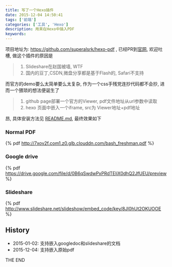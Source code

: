 ```yaml
---
title: 写了一个Hexo插件
date: 2015-12-04 14:50:41
tags: ['前端']
categories: ['工具', 'Hexo']
description: 用来在Hexo中插入PDF
keywords:
---
```


项目地址为: https://github.com/superalsrk/hexo-pdf , 已经PR到[官网](https://hexo.io/plugins/), 欢迎吐槽, 做这个插件的原因是

> 1. Slideshare在赵国被墙, WTF
> 2. 国内的豆丁,CSDN,微盘分享都是基于Flash的, Safari不支持

而官方的demo要么太简单要么太复杂, 作为一个css手残党连抄代码都不会抄, 进而一个猥琐的想法便诞生了

> 1. github page部署一个官方的Viewer, pdf文件地址从url参数中读取
> 2. hexo 页面中嵌入一个iframe, src为 Viewer地址+pdf地址

昂, 具体安装方法见 [README.md](https://github.com/superalsrk/hexo-pdf/blob/master/README.md), 最终效果如下

### Normal PDF
{% pdf http://7xov2f.com1.z0.glb.clouddn.com/bash_freshman.pdf %}

### Google drive
{% pdf https://drive.google.com/file/d/0B6qSwdwPxPRdTEliX0dhQ2JfUEU/preview %}

### Slideshare
{% pdf http://www.slideshare.net/slideshow/embed_code/key/8Jl0hUt2OKUOOE %}


## History

+ 2015-01-02: 支持嵌入googledoc和slideshare的文档
+ 2015-12-04: 支持嵌入原始pdf


THE END
